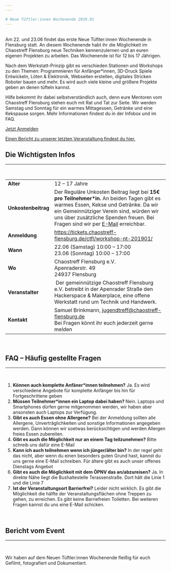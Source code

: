 ```yaml
---
---

# Neue Tüftler:innen Wochenende 2019.01
---
```

<br>
Am 22. und 23.06 findet das erste Neue Tüflter:innen Wochenende in Flensburg statt. An diesem Wochenende habt ihr die Möglichkeit im Chaostreff Flensburg neue Techniken kennenzulernen und an euren eigenen Projekten zu arbeiten. Das Wochenende ist für 12 bis 17 Jährigen.

Nach dem Werkstatt-Prinzip gibt es verschieden Stationen und Workshops zu den Themen: Programmieren für Anfänger*innen, 3D-Druck Spiele Entwickeln, Löten & Elektronik, Webseiten erstellen, digitales Stricken Roboter bauen und mehr. Es wird auch viele kleine und größere Projekte geben an denen tüfteln kannst.

Hilfe bekommt ihr dabei selbstverständlich auch, denn eure Mentoren vom Chaostreff Flensburg stehen euch mit Rat und Tat zur Seite. Wir werden Samstag und Sonntag für ein warmes Mittagessen, Getränke und eine Kekspause sorgen. Mehr Informationen findest du in der Infobox und im FAQ. 

<a class="btn btn-primary my-2" href="https://tickets.chaostreff-flensburg.de/ctfl/workshop-nt-201901/">Jetzt Anmelden</a></div>

[Einen Bericht zu unserer letzten Veranstaltung findest du hier.](https://chaostreff-flensburg.de/2017/scheersberg-hack-2-0/)

## Die Wichtigsten Infos
---
<br>
<table class="wp-block-table"><tbody><tr><td><strong>Alter</strong></td><td>12 – 17 Jahre</td></tr><tr><td><strong>Unkostenbeitrag</strong></td><td>Der Reguläre Unkosten Beitrag liegt bei <strong>15€ pro Teilnehmer*in. </strong>An beiden Tagen gibt es warmes Essen, Kekse und Getränke. Da wir ein Gemeinnütziger Verein sind, würden wir uns über zusätzliche Spenden freuen. Bei Fragen sind wir per <a href="mailto:jugendtreff@chaostreff-flensburg.de">E-Mail</a> erreichbar.</td></tr><tr><td><strong>Anmeldung</strong></td><td><a href="https://tickets.chaostreff-flensburg.de/ctfl/workshop-nt-201901/">https://tickets.chaostreff-flensburg.de/ctfl/workshop-nt-201901/</a></td></tr><tr><td><strong>Wann</strong></td><td>22.06 (Samstag) 10:00 – 17:00<br>23.06 (Sonntag) 10:00 – 17:00</td></tr><tr><td><strong>Wo</strong></td><td>Chaostreff Flensburg e.V.<br>Apenraderstr. 49<br>24937 Flensburg</td></tr><tr><td><strong>Veranstalter</strong></td><td>&nbsp;Der gemeinnützige Chaostreff Flensburg e.V. betreibt in der Apenrader Straße den Hackerspace &amp; Makerplace, eine offene Werkstatt rund um Technik und Handwerk.</td></tr><tr><td><strong>Kontakt</strong></td><td>Samuel Brinkmann, <a href="mailto:jugendtreff@chaostreff-flensburg.de">jugendtreff@chaostreff-flensburg.de</a><br>Bei Fragen könnt ihr euch jederzeit gerne melden</td></tr></tbody></table><br>

## FAQ – Häufig gestellte Fragen
---
<br>
<ol><li><strong>Können auch komplette Anfäner*innen teilnehmen?</strong> Ja. Es wird verschiedene Angebote für komplette Anfänger bis hin für Fortgeschrittene geben</li><li><strong>Müssen Teilnehmer*innen ein Laptop dabei haben? </strong>Nein. Laptops und Smartphones dürfen gerne mitgenommen werden, wir haben aber ansonsten auch Laptops zur Verfügung.</li><li><strong>Gibt es auch Essen ohne Allergene?</strong> Bei der Anmeldung sollten alle Allergene, Unverträglichkeiten und sonstige Informationen angegeben werden. Dann können wir soetwas berücksichtigen und werden Allergen freies Essen zubereiten. </li><li><strong>Gibt es auch die Möglichkeit nur an einem Tag teilzunehmen?</strong> Bitte schreib uns dafür eine E-Mail</li><li><strong>Kann ich auch teilnehmen wenn ich jünger/älter bin?</strong> In der regel geht das nicht, aber wenn du einen besonders guten Grund hast, kannst du uns gerne eine E-Mail schreiben. Für ältere gibt es auch unser offenes Dienstags Angebot</li><li><strong>Gibt es auch die Möglichkeit mit dem ÖPNV das an/abzureisen?</strong> Ja. In direkte Nähe liegt die Bushaltestelle Terassenstraße. Dort hält die Linie 1 und die Linie 7</li><li><strong>Ist der Veranstaltungsort Barrierfrei?</strong> Leider nicht wirklich. Es gibt die Möglichkeit die hälfte der Veranstaltungsflächen ohne Treppen zu gehen, zu erreichen. Es gibt keine Barriefreien Toiletten. Bei weiteren Fragen kannst du uns eine E-Mail schicken.</li></ol> <br>

## Bericht vom Event
---
<br>

Wir haben auf dem Neuen Tüftler:innen Wochenende fleißig für euch Gefilmt, fotografiert und Dokumentiert.
